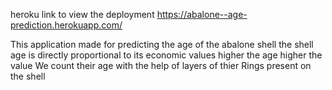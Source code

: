 heroku link to view the deployment https://abalone--age-prediction.herokuapp.com/

This application made for predicting the age of the abalone shell
the shell  age is directly proportional to its economic values higher the age higher the value
We count their age with the help of layers of thier Rings present on the shell
